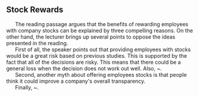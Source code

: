 ## Stock Rewards
&nbsp;&nbsp;&nbsp;&nbsp;&nbsp; The reading passage argues that the benefits of rewarding employees with company stocks can be explained by three compelling reasons. On the other hand, the lecturer brings up several points to oppose the ideas presented in the reading.<br/>
&nbsp;&nbsp;&nbsp;&nbsp;&nbsp; First of all, the speaker points out that providing employees with stocks would be a great risk based on previous studies. This is supported by the fact that all of the decisions are risky. This means that there could be a general loss when the decision does not work out well. Also, ~.<br/>
&nbsp;&nbsp;&nbsp;&nbsp;&nbsp; Second, another myth about offering employees stocks is that people think it could improve a company's overall transparency.<br/>
&nbsp;&nbsp;&nbsp;&nbsp;&nbsp; Finally, ~.<br/>

<br/>

## 
